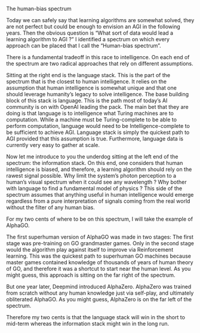 The human-bias spectrum

Today we can safely say that learning algorithms are somewhat solved, they are not perfect but could be enough to envision an AGI in the following years.
Then the obvious question is  “What sort of data would lead a learning algorithm to AGI ?”
I identified a spectrum on which every approach can be placed that I call the “Human-bias spectrum”.

There is a fundamental tradeoff in this race to intelligence.
On each end of the spectrum are two radical approaches that rely on different assumptions.

Sitting at the right end is the language stack. This is the part of the spectrum that is the closest to human intelligence. It relies on the assumption that human intelligence is somewhat unique and that one should leverage humanity’s legacy to solve intelligence. The base building block of this stack is language. This is the path most of today’s AI community is on with OpenAI leading the pack. The main bet that they are doing is that language is to intelligence what Turing machines are to computation. While a machine must be Turing-complete to be able to perform computation, language would need to be Intelligence-complete to be sufficient to achieve AGI.
Language stack is simply the quickest path to AGI provided that this assumption is true. Furthermore, language data is currently very easy to gather at scale.

Now let me introduce to you the underdog sitting at the left end of the spectrum: the information stack. On this end, one considers that human intelligence is biased, and therefore, a learning algorithm should rely on the rawest signal possible. Why limit the system’s photon perception to a human’s visual spectrum when it could see any wavelength ? Why bother with language to find a fundamental model of physics ? This side of the spectrum assumes that anything useful in human intelligence would emerge regardless from a pure interpretation of signals coming from the real world without the filter of any human bias.

For my two cents of where to be on this spectrum, I will take the example of AlphaGO.

The first superhuman version of AlphaGO was made in two stages:
The first stage was pre-training on GO grandmaster games. Only in the second stage would the algorithm play against itself to improve via Reinforcement learning.
This was the quickest path to superhuman GO machines because master games contained knowledge of thousands of years of human theory of GO, and therefore it was a shortcut to start near the human level. As you might guess, this approach is sitting on the far right of the spectrum.

But one year later, Deepmind introduced AlphaZero. AlphaZero was trained from scratch without any human knowledge just via self-play, and ultimately obliterated AlphaGO. As you might guess, AlphaZero is on the far left of the spectrum.

Therefore my two cents is that the language stack will win in the short to mid-term whereas the information stack might win in the long run.

[](https://github.com/TheoBoyer/TheoBoyer/blob/main/assets/human_bias_spectrum.png?raw=true)
